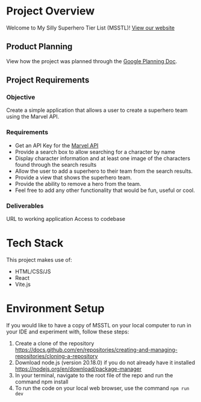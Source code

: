 # Project Overview
Welcome to My Silly Superhero Tier List (MSSTL)! [View our website]()

## Product Planning
View how the project was planned through the [Google Planning Doc](https://docs.google.com/document/d/12If6srPsXWisIytbHHm1vEGf2Vxd5953LN6XYvCe9Ik/edit?usp=sharing).

## Project Requirements
### Objective
Create a simple application that allows a user to create a superhero team using the Marvel API.

### Requirements
- Get an API Key for the [Marvel API](https://developer.marvel.com/)
- Provide a search box to allow searching for a character by name
- Display character information and at least one image of the characters found through the search results
- Allow the user to add a superhero to their team from the search results.
- Provide a view that shows the superhero team.
- Provide the ability to remove a hero from the team.
- Feel free to add any other functionality that would be fun, useful or cool.

### Deliverables
URL to working application
Access to codebase

# Tech Stack
This project makes use of:
- HTML/CSS/JS
- React
- Vite.js

# Environment Setup
If you would like to have a copy of MSSTL on your local computer to run in your IDE and experiment with, follow these steps:

1. Create a clone of the repository https://docs.github.com/en/repositories/creating-and-managing-repositories/cloning-a-repository
2. Download node.js (version 20.18.0) if you do not already have it installed https://nodejs.org/en/download/package-manager
3. In your terminal, navigate to the root file of the repo and run the command npm install
4. To run the code on your local web browser, use the command ```npm run dev```